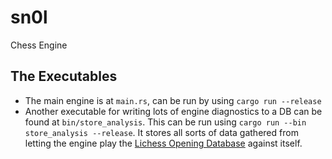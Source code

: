 # sn0l
Chess Engine


## The Executables
- The main engine is at `main.rs`, can be run by using `cargo run --release`
- Another executable for writing lots of engine diagnostics to a DB can be found at `bin/store_analysis`.
This can be run using `cargo run --bin store_analysis --release`.
It stores all sorts of data gathered from letting the engine play the [Lichess Opening Database](https://github.com/lichess-org/chess-openings) against itself.
